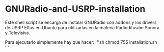 # GNURadio-and-USRP-installation
Este shell script se encarga de instalar GNURadio con addons y los drivers de USRP Ettus en Ubuntu para utilizarlas en la materia Radiodifusión Sonora y Televisiva.

Para ejecutarlo simplemente hay que hacer:
'''sh
chmod 755 installation.sh
'''

